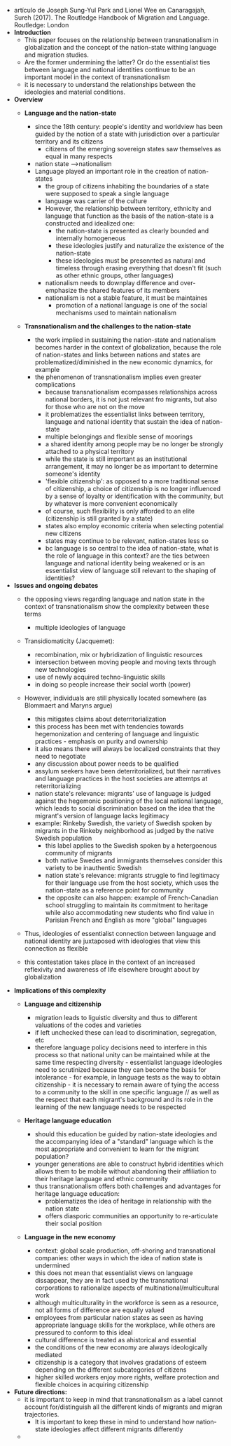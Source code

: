 - artículo de Joseph Sung-Yul Park and Lionel Wee en Canaragajah, Sureh (2017). The Routledge Handbook of Migration and Language. Routledge: London
- **Introduction**
	- This paper focuses on the relationship between transnationalism in globalization and the concept of the nation-state withing language and migration studies.
	- Are the former undermining the latter? Or do the essentialist ties between language and national identities continue to be an important model in the context of transnationalism
	- it is necessary to understand the relationships between the ideologies and material conditions.
- **Overview**
	- **Language and the nation-state**
		- since the 18th century: people's identity and worldview has been guided by the notion of a state with jurisdiction over a particular territory and its citizens 
			- citizens of the emerging sovereign states saw themselves as equal in many respects
		- nation state -->nationalism
		- Language played an important role in the creation of nation-states 
			- the group of citizens inhabiting the boundaries of a state were supposed to speak a single language
			- language was carrier of the culture
			- However, the relationship between territory, ethnicity and language that function as the basis of the nation-state is a constructed and idealized one:
				- the nation-state is presented as clearly bounded and internally homogeneous
				- these ideologies justify and naturalize the existence of the nation-state
				- these ideologies must be presennted as natural and timeless through erasing everything that doesn't fit (such as other ethnic groups, other languages)
			- nationalism needs to downplay difference and over-emphasize the shared features of its members
			- nationalism is not a stable feature, it must be maintaines
				- promotion of a national language is one of the social mechanisms used to maintain nationalism

	- **Transnationalism and the challenges to the nation-state**
		- the work implied in sustaining the nation-state and nationalism becomes harder in the context of globalization, because the role of nation-states and links between nations and states are problematized/diminished in the new economic dynamics, for example
		- the phenomenon of transnationalism implies even greater complications 
			- because transnationalism ecompasses relationships across national borders, it is not just relevant fro migrants, but also for those who are not on the move
			- it problematizes the essentialist links between territory, language and national identity that sustain the idea of nation-state
			- multiple belongings and flexible sense of moorings
			- a shared identity among people may be no longer be strongly attached to a physical territory 
			- while the state is still important as an institutional arrangement, it may no longer be as important to determine someone's identity
			- 'flexible citizenship': as opposed to a more traditional sense of citizenship, a choice of citizenship is no longer influenced by a sense of loyalty or identification with the community, but by whatever is more convenient economically
			- of course, such flexibility is only afforded to an elite (citizenship is still granted by a state)
			- states also employ economic criteria when selecting potential new citizens
			- states may continue to be relevant, nation-states less so
			- bc language is so central to the idea of nation-state, what is the role of language in this context? are the ties between language and national identity being weakened or is an essentialist view of language still relevant to the shaping of identities?
- **Issues and ongoing debates** 
	- the opposing views regarding language and nation state in the context of transnationalism show the complexity between these terms
		- multiple ideologies of language

	- Transidiomaticity (Jacquemet): 
		- recombination, mix or hybridization of linguistic resources
		- intersection between moving people and moving texts through new technologies
		- use of newly acquired techno-linguistic skills
		- in doing so people increase their social worth (power)
	- However, individuals are still physically located somewhere (as Blommaert and Maryns argue)
		- this mitigates claims about deterritorialization
		- 	this process has been met with tendencies towards hegemonization and centering of language and linguistic practices
				- emphasis on purity and ownership
		- it also means there will always be localized constraints that they need to negotiate
		- any discussion about power needs to be qualified
		- assylum seekers have been deterritorialized, but their narratives and language practices in the host societies are attemtps at reterritorializing
		- nation state's relevance: migrants' use of language is judged against the hegemonic positioning of the local national language, which leads to social discrimination based on the idea that the migrant's version of language lacks legitimacy 
		- example: Rinkeby Swedish, the variety of Swedish spoken by migrants in the Rinkeby neighborhood as judged by the native Swedish population
			- this label applies to the Swedish spoken by a hetergoenous community of migrants
			- both native Swedes and immigrants themselves consider this variety to be inauthentic Swedish
			- nation state's relevance:  migrants struggle to find legitimacy for their language use from the host society, which uses the nation-state as a reference point for community
			- the opposite can also happen: example of French-Canadian school struggling to maintain its commitment to heritage while also accommodating new students who find value in Parisian French and English as more "global" languages
	- Thus, ideologies of essentialist connection between language and national identity are juxtaposed with ideologies that view this connection as flexible
	- this contestation takes place in the context of an increased reflexivity and awareness of life elsewhere brought about by globalization 
- **Implications of this complexity**
	- **Language and citizenship**
		- migration leads to liguistic diversity and thus to different valuations of the codes and varieties
		- if left unchecked these can lead to discrimination, segregation, etc
		- therefore language policy decisions need to interfere in this process so that national unity can be maintained while at the same time respecting diversity
				- essentialist language ideologies need to scrutinized because they can become the basis for intolerance
				- for example, in language tests as the way to obtain citizenship
				- it is necessary to remain aware of tying the access to a community to the skill in one specific language // as well as the respect that each migrant's  background and its role in the learning of the new language needs to be respected

	- **Heritage language education**
		- should this education be guided by nation-state ideologies and the accompanying idea of a "standard" language which is the most appropriate and convenient to learn for the migrant population?
		- younger generations are able to construct hybrid identities which allows them to be mobile without abandoning their affiliation to their heritage language and ethnic community
		- thus transnationalism offers both challenges and advantages for heritage language education:
			- problematizes the idea of heritage in relationship with the nation state
			- offers diasporic communities an opportunity to re-articulate their social position

	- **Language in the new economy**
		- context: global scale production, off-shoring and transnational companies: other ways in which the idea of nation state is undermined
		- this does not mean that essentialist views on language dissappear, they are in fact used by the transnational corporations to rationalize aspects of multinational/multicultural work
		- although multiculturality in the workforce is seen as a resource, not all forms of difference are equally valued
		- employees from particular nation states as seen as having appropriate language skills for the workplace, while others are pressured to conform to this ideal
		- cultural difference is treated as ahistorical and essential
		- the conditions of the new economy are always ideologically mediated
		- citizenship is a category that involves gradations of esteem depending on the different subcategories of citizens
		- higher skilled workers enjoy more rights, welfare protection and flexible choices in acquiring citizenship
- **Future directions:**
	- it is important to keep in mind that transnationalism as a label cannot account for/distinguish all the different kinds of migrants and migran trajectories.
		-  It is important to keep these in mind to understand how nation-state ideologies affect different migrants differently
	- 